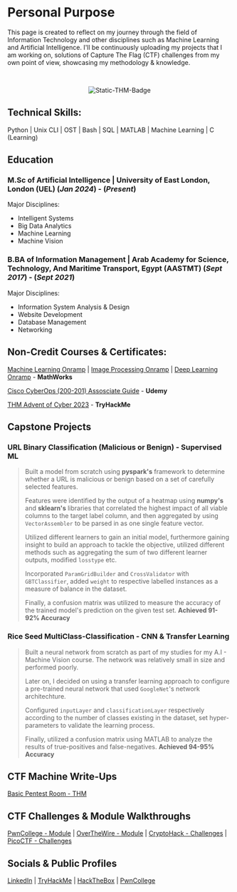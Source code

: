 # Personal Purpose
This page is created to reflect on my journey through the field of Information Technology and other disciplines such as Machine Learning and Artificial Intelligence.
I'll be continuously uploading my projects that I am working on, solutions of Capture The Flag (CTF) challenges from my own point of view, showcasing my methodology & knowledge.

<br>
<p align="center">
  <img src="https://tryhackme-badges.s3.amazonaws.com/WCKDNaz.png" alt="Static-THM-Badge" />
</p>

## Technical Skills:
Python | Unix CLI | OST | Bash | SQL | MATLAB | Machine Learning | C (Learning)

## Education
### M.Sc of Artificial Intelligence | University of East London, London (UEL) (_Jan 2024_) - (_Present_)
Major Disciplines:
-   Intelligent Systems
-   Big Data Analytics
-   Machine Learning
-   Machine Vision

### B.BA of Information Management | Arab Academy for Science, Technology, And Maritime Transport, Egypt (AASTMT) (_Sept 2017_) - (_Sept 2021_)
Major Disciplines:
-   Information System Analysis & Design
-   Website Development
-   Database Management
-   Networking

## Non-Credit Courses & Certificates:
[Machine Learning Onramp](https://matlabacademy.mathworks.com/progress/share/certificate.html?id=72c95f65-6b5f-433d-b0ab-b49c6db102eb&) |
[Image Processing Onramp](https://matlabacademy.mathworks.com/progress/share/certificate.html?id=9f28e5fd-4054-4c9b-a394-de9d31dccd36&) |
[Deep Learning Onramp](https://matlabacademy.mathworks.com/progress/share/certificate.html?id=048d77ec-0f25-4107-ac61-9dfa839756bc&) - **MathWorks**

[Cisco CyberOps (200-201) Assosciate Guide](https://www.udemy.com/certificate/UC-85d2e568-5c4f-4b08-9e8b-06cf7b091176/) - **Udemy**

[THM Advent of Cyber 2023](https://tryhackme-certificates.s3-eu-west-1.amazonaws.com/THM-ZLF36RUJWF.png) - **TryHackMe**

## Capstone Projects
### URL Binary Classification (Malicious or Benign) - Supervised ML
>Built a model from scratch using **pyspark's** framework to determine whether a URL is malicious or benign based on a set of carefully selected features.
>
>Features were identified by the output of a heatmap using **numpy's** and **sklearn's** libraries that correlated the highest impact of all viable columns to the target label column, and then aggregated by using `VectorAssembler` to be parsed in as one single feature vector.
>
>Utilized different learners to gain an initial model, furthermore gaining insight to build an approach to tackle the objective, utilized different methods such as aggregating the sum of two different learner outputs, modified `losstype` etc.
>
>Incorporated `ParamGridBuilder` and `CrossValidator` with `GBTClassifier`, added `weight` to respective labelled instances as a measure of balance in the dataset.
>
>Finally, a confusion matrix was utilized to measure the accuracy of the trained model's prediction on the given test set. **Achieved 91-92% Accuracy**

### Rice Seed MultiClass-Classification - CNN & Transfer Learning
>Built a neural network from scratch as part of my studies for my A.I - Machine Vision course. The network was relatively small in size and performed poorly.
>
>Later on, I decided on using a transfer learning approach to configure a pre-trained neural network that used `GoogleNet`'s network architechture.
>
>Configured `inputLayer` and `classificationLayer` respectively according to the number of classes existing in the dataset, set hyper-parameters to validate the learning process.
>
> Finally, utilized a confusion matrix using MATLAB to analyze the results of true-positives and false-negatives. **Achieved 94-95% Accuracy**

## CTF Machine Write-Ups
[Basic Pentest Room - THM](https://wckdnaz.medium.com/basic-pentesting-writeup-thm-4bb027c82a34)

## CTF Challenges & Module Walkthroughs
[PwnCollege - Module](./pwncol-walkthroughs/pwncol.md) |
[OverTheWire - Module](./overthewire-walkthroughs/otw.md) | 
[CryptoHack - Challenges](./cryptohack-walkthrough/challenges.md) | 
[PicoCTF - Challenges](./picoctf/pico-challenges.md)

## Socials & Public Profiles
[LinkedIn](https://www.linkedin.com/in/omar-nassar-b87277222/) |
[TryHackMe](https://tryhackme.com/p/WCKDNaz) |
[HackTheBox](https://ctf.hackthebox.com/user/profile/431133) |
[PwnCollege](https://pwn.college/hacker/wckdnaz)
